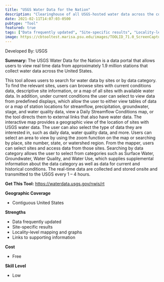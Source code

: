 ```yaml
---
title: "USGS Water Data for the Nation"
description: "Clearinghouse of all USGS-hosted water data across the country, including water temperatures, levels, flows, groundwater tables, and a host of other physical and chemical parameters."
date: 2021-02-11T14:07:03-0500
pubtype: "Tool"
featured: true
tags: ["Data frequently updated", "Site-specific results", "Locality-level mapping and graphs", "Links to supporting information"]
image: https://cbtooltest.marisa.psu.edu/images/TOOLID_71.0_ScreenCapture-1.png
---
```

Developed By: USGS

**Summary:** The USGS Water Data for the Nation is a data portal that allows users to view real time data from approximately 1.9 million stations that collect water data across the United States.

This tool allows users to search for water data by sites or by data category. To find the relevant sites, users can browse sites with current conditions data, descriptive site information, or a map of all sites with available water data. In addition, under current conditions the user can select to view data from predefined displays, which allow the user to either view tables of data or a map of station locations for streamflow, precipitation, groundwater, stage, and water quality data, view a Daily Streamflow Conditions map, or the tool directs them to external links that also have water data. The interactive map provides a geographic view of the location of sites with USGS water data.  The user can also select the type of data they are interested in, such as daily data, water quality data, and more. Users can select an area to view by using the zoom function on the map or searching by place, site number, state, or watershed region.  From the mapper, users can select sites and access data from those sites. Searching by data category allows the user to select from categories such as Surface Water, Groundwater, Water Quality, and Water Use, which supplies supplemental information about the data category as well as data for current and historical conditions.  The real-time data are collected and stored onsite and transmitted to the USGS every 1 – 4 hours.

__**Get This Tool:**__ https://waterdata.usgs.gov/nwis/rt

__**Geographic Coverage**__
- Contiguous United States

__**Strengths**__
-  Data frequently updated
-  Site-specific results
-  Locality-level mapping and graphs
-   Links to supporting information

__**Cost**__
- Free

__**Skill Level**__
- Low
